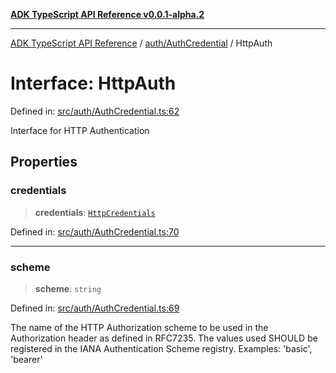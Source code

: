 [**ADK TypeScript API Reference v0.0.1-alpha.2**](../../../README.md)

***

[ADK TypeScript API Reference](../../../modules.md) / [auth/AuthCredential](../README.md) / HttpAuth

# Interface: HttpAuth

Defined in: [src/auth/AuthCredential.ts:62](https://github.com/njraladdin/adk-typescript/blob/main/src/auth/AuthCredential.ts#L62)

Interface for HTTP Authentication

## Properties

### credentials

> **credentials**: [`HttpCredentials`](HttpCredentials.md)

Defined in: [src/auth/AuthCredential.ts:70](https://github.com/njraladdin/adk-typescript/blob/main/src/auth/AuthCredential.ts#L70)

***

### scheme

> **scheme**: `string`

Defined in: [src/auth/AuthCredential.ts:69](https://github.com/njraladdin/adk-typescript/blob/main/src/auth/AuthCredential.ts#L69)

The name of the HTTP Authorization scheme to be used in the Authorization
header as defined in RFC7235. The values used SHOULD be registered in the
IANA Authentication Scheme registry.
Examples: 'basic', 'bearer'
